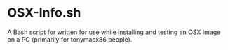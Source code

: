 # OSX-Info.sh
A Bash script for written for use while installing and testing an OSX Image on a PC (primarily for tonymacx86 people).
